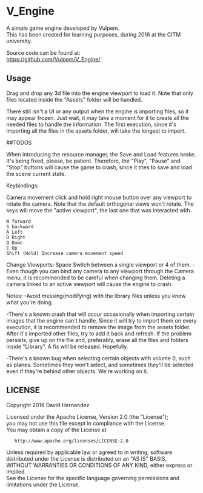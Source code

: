 
# V_Engine

A simple game engine developed by Vulpem.     
This has been created for learning purposes, during 2016 at the CITM university.   

Source code can be found at:        
https://github.com/Vulpem/V_Engine/

## Usage

Drag and drop any 3d file into the engine viewport to load it. Note that only files located inside the "Assets" folder will be handled.


There still isn't a UI or any output when the engine is importing files, so it may appear frozen. Just wait, it may take a moment
for it to create all the needed files to handle the information.
The first execution, since it's importing all the files in the assets folder, will take the longest to import.


##TODOS

When introducing the resource manager, the Save and Load features broke. It's being fixed, please, be patient.
Therefore, the "Play", "Pause" and "Stop" buttons will cause the game to crash, since it tries to save and load the scene current state.


Keybindings:

Camera movement
	click and hold right mouse button over any viewport to rotate the camera.
	Note that the default orthogonal views won't rotate.
	The keys will move the "active viewport", the last one that was interacted with.

	W forward
	S backward
	A Left
	D Right
	Q Down
	E Up
	Shift (Hold) Increase camera movement speed
	
Change Viewports:
	Space Switch between a single viewport or 4 of them.
	-Even though you can bind any camera to any viewport through the Camera menu, it is recommended to be careful when changing them.
		Deleting a camera linked to an active viewport will cause the engine to crash.



Notes:
-Avoid messing(modifying) with the library files unless you know what you're doing.

-There's a known crash that will occur occasionally when importing certain images that the engine can't handle.
Since it will try to import them on every execution, it is recommended to remove the image from the assets folder. After it's
imported other files, try to add it back and refresh.
	If the problem persists, give up on the file and, preferably, erase all the files and folders inside "Library". A fix will be released. Hopefully.
 
-There's a known bug when selecting certain objects with volume 0, such as planes. Sometimes they won't select, and sometimes they'll be selected
even if they're behind other objects. We're working on it.


## LICENSE

 Copyright 2016 David Hernandez

   Licensed under the Apache License, Version 2.0 (the "License");    
   you may not use this file except in compliance with the License.    
   You may obtain a copy of the License at    

       http://www.apache.org/licenses/LICENSE-2.0

   Unless required by applicable law or agreed to in writing, software     
   distributed under the License is distributed on an "AS IS" BASIS,    
   WITHOUT WARRANTIES OR CONDITIONS OF ANY KIND, either express or implied.    
   See the License for the specific language governing permissions and    
   limitations under the License.